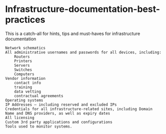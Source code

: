 # Infrastructure-documentation-best-practices
This is a catch-all for hints, tips and must-haves for infrastructure documentation


    Network schematics
    All administrative usernames and passwords for all devices, including:
        Routers
        Printers
        Servers
        Switches
        Computers
    Vendor information
        contact info
        training 
        data vetting
        contractual agreements
    Operating systems
    IP Addresses – including reserved and excluded IPs
    Credentials for all infrastructure-related sites, including Domain Name and DNS providers, as well as expiry dates
    All licensing
    Custom 3rd party applications and configurations
    Tools used to monitor systems.
